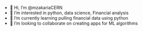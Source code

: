 - 👋 Hi, I’m @mzakariaCERN
- 👀 I’m interested in python, data science, Financial analysis
- 🌱 I’m currently learning pulling financial data using python
- 💞️ I’m looking to collaborate on creating apps for ML algorithms


<!---
mzakariaCERN/mzakariaCERN is a ✨ special ✨ repository because its `README.md` (this file) appears on your GitHub profile.
You can click the Preview link to take a look at your changes.
--->
